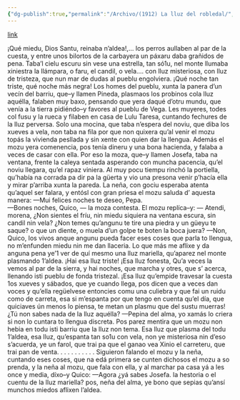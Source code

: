 ```yaml
---
{"dg-publish":true,"permalink":"/Archivo/(1912) La lluz del robledal/","tags":["#Siglo_20","central","Antón_del_Vallín","escrito","Gijón","poema"]}
---
```


[link](https://asturies.com/cavedaynava/lalluzdelrobledal.txt)

   ¡Qué miedu, Dios Santu, 
reinaba n’aldea!,... 
los perros aullaben 
al par de la cuesta, 
y entre unos bilortos 
de la carbayera 
un páxaru daba 
grañidos de pena.
   Taba’l cielu escuru 
sin vese una estrella, 
tan só1u, nel monte 
llumaba xiniestra 
la llámpara, o faru, 
el candil, o vela.... 
con lluz misteriosa, 
con lluz de tristeza, 
que nun mar de dudas 
al pueblu engolviera.
   ¡Qué noche tan triste, 
qué noche más negra!
Los homes del pueblu, 
xunta la panera 
d’un vecín del barriu, 
que–y llamen Pineda, 
plasmaos los probinos 
cola lluz aquélla, 
falaben muy baxo, 
pensando que yera 
daqué d’otru mundu, 
que venía a la tierra 
pidiéndo–y favores 
al pueblu de Vega. 
   Les muyeres, todes 
col fusu y la rueca
y filaben en casa 
de Lulu Taresa, 
cuntando fechures 
de la lluz perversa. 
   Solo una mocina, 
que taba n’espera 
del noviu, que diba 
los xueves a vela, 
non taba na fila 
por que non quixera 
qu’al venir el mozu 
topás la vivienda 
pesllada y sin xente 
con quien dar la llengua. 
   Además el mozu 
yera comenencia, 
pos tenía dineru 
y una bona hacienda, 
y falaba a veces 
de casar con ella. 
   Por eso la moza, 
que–y llamen Josefa, 
taba na ventana, 
frente la caleya 
sentada asperando
con muncha pacencia, 
qu’el noviu llegara, 
qu’el rapaz viniera. 
   Al muy pocu tiempu 
rinchó la portiella, 
qu’había na corrada 
pa dir pa la güerta 
y vio una presona 
venir p’hacía ella 
y mirar p’arriba 
xunta la pareda.
   La neña, con gociu 
esperaba atenta 
qu’aquel ser falara, 
y entósl con gran priesa 
el mozu saluda 
d’ aquesta manera: 
   —Mui felices noches 
te deseo, Pepa.  
   —Bones noches, Quico, — 
la moza contesta. 
   El mozu replíca–y: 
— Atendi, morena, 
¿Non sientes el fríu, 
nin miedu siquiera 
na ventana escura, 
sin candil nin vela? 
¿Non temes qu’angunu 
te tire una piedra 
y un güeyu te saque? 
o que un diente, o muela 
d’un golpe te boten 
la boca juera?
   —Non, Quico, los vivos
anque angunu pueda 
facer eses coses 
que parla to llengua, 
no m’enfunden miedu 
nin me dan llaceria. 
Lo que más me aflixe 
y da anguna pena 
ye’1 ver de quí mesmo 
una lluz mariella, 
qu’aparez nel monte 
plasmando 1’aldea. 
   ¡Hai esa lluz triste! 
¡Esa lluz fonesta, 
Qu’a veces la vemos 
al par de la sierra, 
y hai noches, que marcha 
y otres, que s’ acerca, 
llenando isti pueblu 
de fonda tristezal.
   ¡Esa lluz qu’empide 
travesar la cuesta 
1os xueves y sábados, 
que ye cuando llega, 
pos dicen que a veces 
dan voces y qu’ella 
regüelvese entoncies 
comu una culiebra 
y que fai un ruidu 
como de carreta, 
esa si m’espanta 
por que tengo en cuenta 
qu’el día, que quiciaves
ún menos lo piensa, 
te metan un plasmu 
que del sustu muerras! 
¿Tú non sabes nada 
de la lluz aquélla?
   —Pepina del alma, 
yo xamás lo criera 
si non lo cuntara 
to llengua discreta. 
Pos parez mentira 
que un mozu non hebia 
en todu isti barriu 
que la lluz non tema. 
Esa lluz que plasma 
del todu 1’aldea,
esa lluz, qu’espanta 
tan so1u con vela, 
non ye misteriosa 
nin d’eso s’acuerda, 
ye un farol, que trai 
pa que el ganao vea 
Xinio el carreteru, 
que trai pan de venta. 
      . . . . . . . . . .
   Siguieron falando 
el mozu y la neña, 
cuntando eses coses, 
que na edá primera 
se cunten dichosos 
el mozu a so prenda, 
y la neña al mozu, 
que fala con ella,
y al marchar pa casa
yá a les once y media,
díxo–y Quico: —Agora
¿yá sabes Josefa.
la hestoria o el cuentu
de la lluz mariella?
pos, neña del alma,
ye bono que sepias
qu’ansí munchos miedos
aflixen l’aldea.